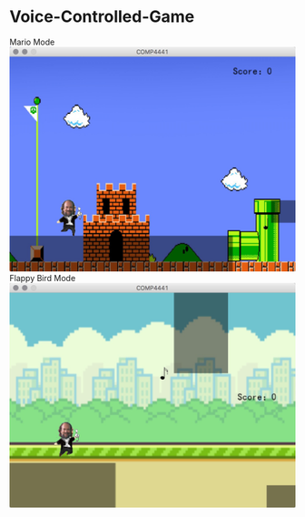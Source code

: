 # Voice-Controlled-Game
Mario Mode
![image](https://github.com/nyannnnnnn/Voice-Controlled-Game/raw/master/Mario.jpg)</br>
Flappy Bird Mode
![image](https://github.com/nyannnnnnn/Voice-Controlled-Game/raw/master/flappy.jpg)
